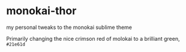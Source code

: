 # monokai-thor
my personal tweaks to the monokai sublime theme

Primarily changing the nice crimson red of molokai to a brilliant green, `#21e61d`
